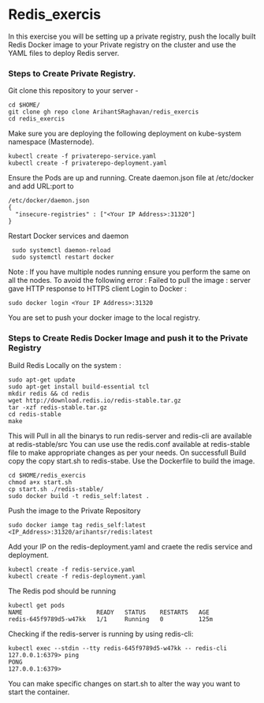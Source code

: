 # Redis_exercis
In this exercise you will be setting up a private registry, push the locally built Redis Docker image to your Private registry on the cluster and use the YAML files to deploy Redis server.

### Steps to Create Private Registry. 
Git clone this repository to your server -
```
cd $HOME/
git clone gh repo clone ArihantSRaghavan/redis_exercis
cd redis_exercis
```
Make sure you are deploying the following deployment on kube-system namespace (Masternode). 
```
kubectl create -f privaterepo-service.yaml
kubectl create -f privaterepo-deployment.yaml
```
Ensure the Pods are up and running. 
Create daemon.json file at /etc/docker and add URL:port to 
```
/etc/docker/daemon.json 
{
  "insecure-registries" : ["<Your IP Address>:31320"]
}
```
Restart Docker services and daemon 
```
 sudo systemctl daemon-reload
 sudo systemctl restart docker
 ```
Note : If you have multiple nodes running ensure you perform the same on all the nodes. To avoid the following error : Failed to pull the image : server gave HTTP response to HTTPS client
Login to Docker : 
```
sudo docker login <Your IP Address>:31320
```
You are set to push your docker image to the local registry. 

### Steps to Create Redis Docker Image and push it to the Private Registry 
Build Redis Locally on the system : 
```
sudo apt-get update
sudo apt-get install build-essential tcl
mkdir redis && cd redis
wget http://download.redis.io/redis-stable.tar.gz
tar -xzf redis-stable.tar.gz
cd redis-stable
make
```
This will Pull in all the binarys to run redis-server and redis-cli are available at redis-stable/src
You can use use the redis.conf available at redis-stable file to make appropriate changes as per your needs.
On successfull Build copy the copy start.sh to redis-stabe. Use the Dockerfile to build the image. 
```
cd $HOME/redis_exercis
chmod a+x start.sh
cp start.sh ./redis-stable/
sudo docker build -t redis_self:latest .
```
Push the image to the Private Repository 
```
sudo docker iamge tag redis_self:latest <IP_Address>:31320/arihantsr/redis:latest
```
Add your IP on the redis-deployment.yaml and craete the redis service and deployment. 
```
kubectl create -f redis-service.yaml
kubectl create -f redis-deployment.yaml
```
The Redis pod should be running 
```
kubectl get pods
NAME                     READY   STATUS    RESTARTS   AGE
redis-645f9789d5-w47kk   1/1     Running   0          125m
```
Checking if the redis-server is running by using redis-cli: 
```
kubectl exec --stdin --tty redis-645f9789d5-w47kk -- redis-cli
127.0.0.1:6379> ping
PONG
127.0.0.1:6379> 
```
You can make specific changes on start.sh to alter the way you want to start the container. 
